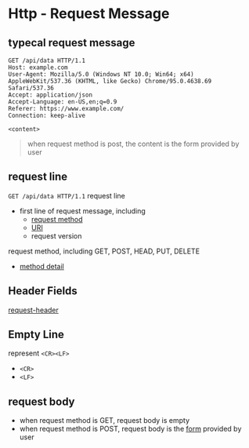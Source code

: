 # Http - Request Message

## typecal request message

```http
GET /api/data HTTP/1.1
Host: example.com
User-Agent: Mozilla/5.0 (Windows NT 10.0; Win64; x64) AppleWebKit/537.36 (KHTML, like Gecko) Chrome/95.0.4638.69 Safari/537.36
Accept: application/json
Accept-Language: en-US,en;q=0.9
Referer: https://www.example.com/
Connection: keep-alive

<content>
```
> when request method is post, the content is the form provided by user

## request line

`GET /api/data HTTP/1.1` request line

- first line of request message, including
  - [request method](http-request-method.md)
  - [URI](computer-network-uri.md)
  - request version

request method, including GET, POST, HEAD, PUT, DELETE

- [method detail](http-request-method.md)

## Header Fields

[request-header](http-request-header.md)

## Empty Line

represent `<CR><LF>`

- `<CR>`
- `<LF>`

## request body

- when request method is GET, request body is empty
- when request method is POST, request body is the [form](html-element-form.md) provided by user

